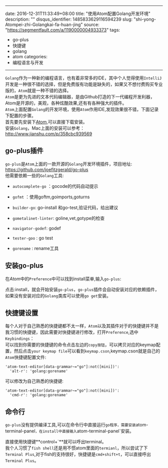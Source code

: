 
---
date: 2016-12-31T11:33:49+08:00
title: "使用Atom配置Golang开发环境"
description: ""
disqus_identifier: 1485833629116594239
slug: "shi-yong-Atompei-zhi-Golangkai-fa-huan-jing"
source: "https://segmentfault.com/a/1190000004933373"
tags: 
- go-plus 
- 快捷键 
- golang 
- atom 
categories:
- 编程语言与开发
---

`Golang`作为一种新的编程语言，也有着非常多的IDE，其中个人觉得使用`IntelliJ`开发是一种很不错的选择，但是免费版有功能是缺失的，如果又不想付费购买专业版的，`Atom`就是一种不错的选择。\
`Atom`是更为先进的文本代码编辑器，是由Github打造的下一代编程开发利器，Atom是开源的，美观，各种炫酷效果,还有有各种强大的插件。\
`Atom`上面配置`Golang`的开发环境，使用`Atom`作用IDE,发现效果很不错，下面记录下配置的步骤。\
首先要先安装下[Atom](https://atom.io/),可以直接下载安装。\
安装`Golang`，Mac上面的安装可以参考：<http://www.jianshu.com/p/358cbc939569>

go-plus插件
-----------

`go-plus`是`Atom`上面的一款开源的`Golang`开发环境插件，项目地址:\
<https://github.com/joefitzgerald/go-plus>\
他需要依赖一些的`Golang`工具:

-   `autocomplete-go` ：gocode的代码自动提示

-   `gofmt` ：使用goftm,goimports,goturns

-   `builder-go`: go-install 和go-test,验证代码，给出建议

-   `gometalinet-linter`: goline,vet,gotype的检查

-   `navigator-godef`: godef

-   `tester-goo` : go test

-   `gorename` : rename工具

安装go-plus
-----------

在*Atom*中的`Preference`中可以找到install菜单,输入`go-plus`:

点击:install，就会开始安装`go-plus`，`go-plus`插件会自动安装对应的依赖插件，如果没有安装对应的`Golang`类库可以使用`go get`安装。

快捷键设置
----------

每个人对于自己熟悉的快捷键都不太一样，`Atom`以及其插件对于的快捷键并不是我习惯的快捷键，因此需要对快捷键进行修改，打开`Preference`,选中`Keybindings`：\
可以找到你需要的快捷键的命令点击左边的`copy按钮`，可以拷贝对应的keymap配置，然后点击`your keymap file`可以看到`keymap.cson`,keymap.cson就是自己的`Atom`快捷键配置文件:

    'atom-text-editor[data-grammar~="go"]:not([mini])':
      'alt-r': 'golang:gorename'

可以修改为自己熟悉的快捷键:

    'atom-text-editor[data-grammar~="go"]:not([mini])':
      'cmd-r': 'golang:gorename'

命令行
------

`go-plus`没有提供编译工具,可以在命令行中直接运行`go程序，需要安装`atom-terminal-panel`，在install中直接输入`atom-terminal-panel\`安装。

直接使用快捷键**control+\`**就可以呼出terminal。\
我个人习惯了`fish shell`还是用不惯atom里面的`termianl`，所以尝试了下`Terminal Plus`,对于fish的支持很好，快捷键是`cmd+shift+t`，可以直接呼出`Terminal Plus`。

